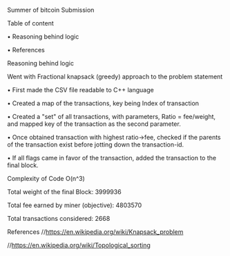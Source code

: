 
Summer of bitcoin Submission 

Table of content 

 •	Reasoning behind logic

 •	References  

Reasoning behind logic
 
Went with Fractional knapsack (greedy) approach to the problem statement 

 •	First made the CSV file readable to C++ language 

 •	Created a map of the transactions, key being Index of transaction

 •	Created a "set" of all transactions, with parameters, Ratio = fee/weight, and mapped key of the transaction as the second parameter. 

 •	Once obtained transaction with highest ratio->fee, checked if the parents of the transaction exist before jotting down the transaction-id.

 •	If all flags came in favor of the transaction, added the transaction to the final block. 


Complexity of Code O(n^3) 

Total weight of the final Block: 3999936 

Total fee earned by miner (objective): 4803570

Total transactions considered: 2668

References
//https://en.wikipedia.org/wiki/Knapsack_problem

//https://en.wikipedia.org/wiki/Topological_sorting
